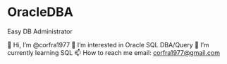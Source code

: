 # OracleDBA
Easy DB Administrator

👋 Hi, I’m @corfra1977
👀 I’m interested in Oracle SQL DBA/Query
🌱 I’m currently learning SQL
📫 How to reach me email: corfra1977@gmail.com
